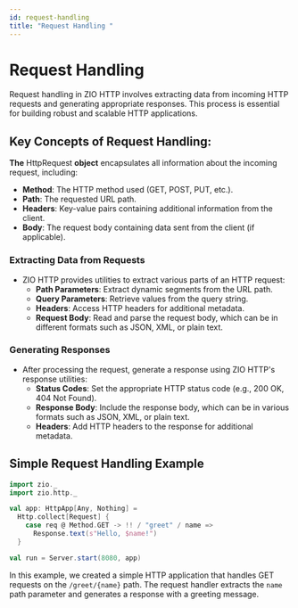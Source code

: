 ```yaml
---
id: request-handling
title: "Request Handling "
---
```


# Request Handling

Request handling in ZIO HTTP involves extracting data from incoming HTTP requests and generating appropriate responses. This process is essential for building robust and scalable HTTP applications.

## Key Concepts of Request Handling:

**The** HttpRequest **object** encapsulates all information about the incoming request, including:

- **Method**: The HTTP method used (GET, POST, PUT, etc.).
- **Path**: The requested URL path.
- **Headers**: Key-value pairs containing additional information from the client.
- **Body**: The request body containing data sent from the client (if applicable).

### Extracting Data from Requests

- ZIO HTTP provides utilities to extract various parts of an HTTP request:
  - **Path Parameters**: Extract dynamic segments from the URL path.
  - **Query Parameters**: Retrieve values from the query string.
  - **Headers**: Access HTTP headers for additional metadata.
  - **Request Body**: Read and parse the request body, which can be in different formats such as JSON, XML, or plain text.

### Generating Responses

- After processing the request, generate a response using ZIO HTTP's response utilities:
  - **Status Codes**: Set the appropriate HTTP status code (e.g., 200 OK, 404 Not Found).
  - **Response Body**: Include the response body, which can be in various formats such as JSON, XML, or plain text.
  - **Headers**: Add HTTP headers to the response for additional metadata.

## Simple Request Handling Example

```scala mdoc:silent
import zio._
import zio.http._

val app: HttpApp[Any, Nothing] =
  Http.collect[Request] {
    case req @ Method.GET -> !! / "greet" / name =>
      Response.text(s"Hello, $name!")
  }

val run = Server.start(8080, app)
```

In this example, we created a simple HTTP application that handles GET requests on the `/greet/{name}` path. The request handler extracts the `name` path parameter and generates a response with a greeting message.